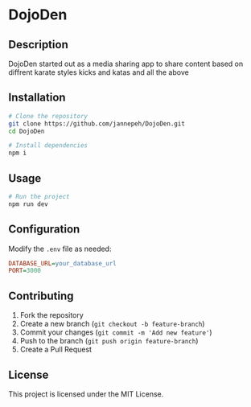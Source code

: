 # DojoDen


## Description
DojoDen started out as a media sharing app to share content based on diffrent karate styles kicks and katas and all the above


## Installation
```sh
# Clone the repository
git clone https://github.com/jannepeh/DojoDen.git
cd DojoDen

# Install dependencies
npm i
```

## Usage
```sh
# Run the project
npm run dev
```

## Configuration
Modify the `.env` file as needed:
```ini
DATABASE_URL=your_database_url
PORT=3000
```

## Contributing
1. Fork the repository
2. Create a new branch (`git checkout -b feature-branch`)
3. Commit your changes (`git commit -m 'Add new feature'`)
4. Push to the branch (`git push origin feature-branch`)
5. Create a Pull Request

## License
This project is licensed under the MIT License.
